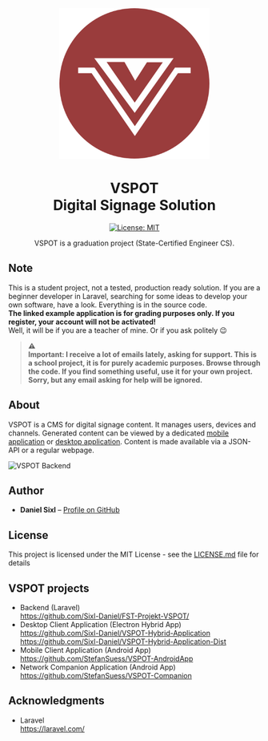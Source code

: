 <div align="center">

<img src="https://raw.githubusercontent.com/Sixl-Daniel/FST-Projekt-VSPOT/master/public/media/branding/logo.png" width="300" height="300">

<h1>VSPOT<br>Digital Signage Solution</h1>

[![License: MIT](https://img.shields.io/badge/License-MIT-yellow.svg)](https://opensource.org/licenses/MIT)
    
<p>VSPOT is a graduation project (State-Certified Engineer CS).</p>
</div>

## Note  
This is a student project, not a tested, production ready solution. If you are a beginner developer in Laravel, searching for some ideas to develop your own software, have a look. Everything is in the source code.  
**The linked example application is for grading purposes only. If you register, your account will not be activated!**  
Well, it will be if you are a teacher of mine. Or if you ask politely 😉

> **:warning:<br>Important: I receive a lot of emails lately, asking for support. This is a school project, it is for purely academic purposes. Browse through the code. If you find something useful, use it for your own project. Sorry, but any email asking for help will be ignored.**

## About

VSPOT is a CMS for digital signage content. It manages users, devices and channels. Generated content can be viewed by a dedicated [mobile application](https://github.com/StefanSuess/VSPOT-AndroidApp) or [desktop application](https://github.com/Sixl-Daniel/VSPOT-Hybrid-Application). Content is made available  via a JSON-API or a regular webpage.

![](https://github.com/Sixl-Daniel/FST-Projekt-VSPOT/blob/master/public/media/images/backend-demo.gif "VSPOT Backend")

## Author

- **Daniel Sixl** – [Profile on GitHub](https://github.com/Sixl-Daniel)

## License

This project is licensed under the MIT License - see the [LICENSE.md](LICENSE.md) file for details

## VSPOT projects

- Backend (Laravel)  
  https://github.com/Sixl-Daniel/FST-Projekt-VSPOT/
- Desktop Client Application (Electron Hybrid App)  
  https://github.com/Sixl-Daniel/VSPOT-Hybrid-Application  
  https://github.com/Sixl-Daniel/VSPOT-Hybrid-Application-Dist
- Mobile Client Application (Android App)  
  https://github.com/StefanSuess/VSPOT-AndroidApp
- Network Companion Application (Android App)  
  https://github.com/StefanSuess/VSPOT-Companion
  
## Acknowledgments
- Laravel  
    https://laravel.com/
